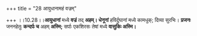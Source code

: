 +++
title = "28 आयुधानामहं वज्रम्"

+++
।।10.28।।**आयुधानां** मध्ये **वज्रं** तद् **अहम्। धेनूनां** हविर्दुघानां
मध्ये कामधुक्; दिव्या सुरभिः। **प्रजनः** जननहेतुः **कन्दर्पः च** अहम्
**अस्मि;** सर्पाः एकशिरसः तेषां मध्ये **वासुकिः अस्मि।**
